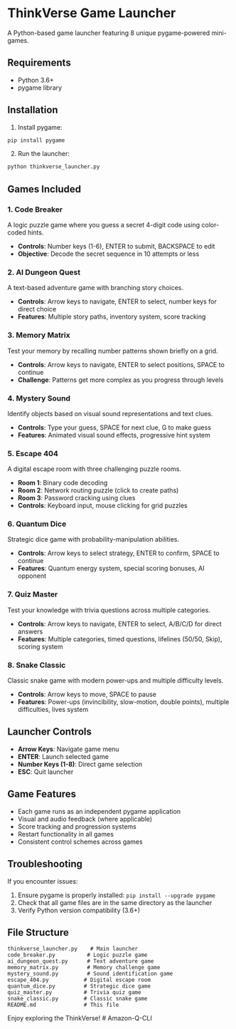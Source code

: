 # ThinkVerse Game Launcher

A Python-based game launcher featuring 8 unique pygame-powered mini-games.

## Requirements

- Python 3.6+
- pygame library

## Installation

1. Install pygame:
```bash
pip install pygame
```

2. Run the launcher:
```bash
python thinkverse_launcher.py
```

## Games Included

### 1. Code Breaker
A logic puzzle game where you guess a secret 4-digit code using color-coded hints.
- **Controls**: Number keys (1-6), ENTER to submit, BACKSPACE to edit
- **Objective**: Decode the secret sequence in 10 attempts or less

### 2. AI Dungeon Quest
A text-based adventure game with branching story choices.
- **Controls**: Arrow keys to navigate, ENTER to select, number keys for direct choice
- **Features**: Multiple story paths, inventory system, score tracking

### 3. Memory Matrix
Test your memory by recalling number patterns shown briefly on a grid.
- **Controls**: Arrow keys to navigate, ENTER to select positions, SPACE to continue
- **Challenge**: Patterns get more complex as you progress through levels

### 4. Mystery Sound
Identify objects based on visual sound representations and text clues.
- **Controls**: Type your guess, SPACE for next clue, G to make guess
- **Features**: Animated visual sound effects, progressive hint system

### 5. Escape 404
A digital escape room with three challenging puzzle rooms.
- **Room 1**: Binary code decoding
- **Room 2**: Network routing puzzle (click to create paths)
- **Room 3**: Password cracking using clues
- **Controls**: Keyboard input, mouse clicking for grid puzzles

### 6. Quantum Dice
Strategic dice game with probability-manipulation abilities.
- **Controls**: Arrow keys to select strategy, ENTER to confirm, SPACE to continue
- **Features**: Quantum energy system, special scoring bonuses, AI opponent

### 7. Quiz Master
Test your knowledge with trivia questions across multiple categories.
- **Controls**: Arrow keys to navigate, ENTER to select, A/B/C/D for direct answers
- **Features**: Multiple categories, timed questions, lifelines (50/50, Skip), scoring system

### 8. Snake Classic
Classic snake game with modern power-ups and multiple difficulty levels.
- **Controls**: Arrow keys to move, SPACE to pause
- **Features**: Power-ups (invincibility, slow-motion, double points), multiple difficulties, lives system

## Launcher Controls

- **Arrow Keys**: Navigate game menu
- **ENTER**: Launch selected game
- **Number Keys (1-8)**: Direct game selection
- **ESC**: Quit launcher

## Game Features

- Each game runs as an independent pygame application
- Visual and audio feedback (where applicable)
- Score tracking and progression systems
- Restart functionality in all games
- Consistent control schemes across games

## Troubleshooting

If you encounter issues:
1. Ensure pygame is properly installed: `pip install --upgrade pygame`
2. Check that all game files are in the same directory as the launcher
3. Verify Python version compatibility (3.6+)

## File Structure

```
thinkverse_launcher.py    # Main launcher
code_breaker.py          # Logic puzzle game
ai_dungeon_quest.py      # Text adventure game
memory_matrix.py         # Memory challenge game
mystery_sound.py         # Sound identification game
escape_404.py           # Digital escape room
quantum_dice.py         # Strategic dice game
quiz_master.py          # Trivia quiz game
snake_classic.py        # Classic snake game
README.md               # This file
```

Enjoy exploring the ThinkVerse!
#   A m a z o n - Q - C L I  
 